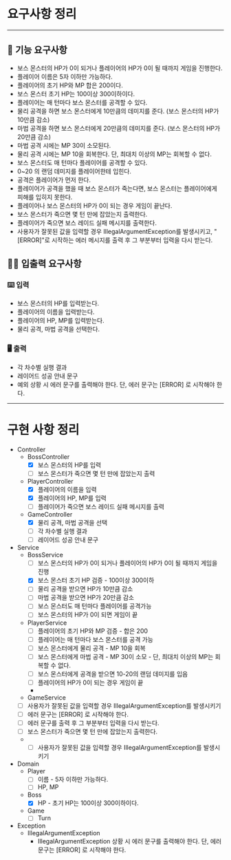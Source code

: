 # 요구사항 정리

---
## 🚀 기능 요구사항
- 보스 몬스터의 HP가 0이 되거나 플레이어의 HP가 0이 될 때까지 게임을 진행한다.
- 플레이어 이름은 5자 이하만 가능하다.
- 플레이어의 초기 HP와 MP 합은 200이다.
- 보스 몬스터 초기 HP는 100이상 300이하이다.
- 플레이어는 매 턴마다 보스 몬스터를 공격할 수 있다.
- 물리 공격을 하면 보스 몬스터에게 10만큼의 데미지를 준다. (보스 몬스터의 HP가 10만큼 감소)
- 마법 공격을 하면 보스 몬스터에게 20만큼의 데미지를 준다. (보스 몬스터의 HP가 20만큼 감소)
- 마법 공격 시에는 MP 30이 소모된다.
- 물리 공격 시에는 MP 10을 회복한다. 단, 최대치 이상의 MP는 회복할 수 없다.
- 보스 몬스터도 매 턴마다 플레이어를 공격할 수 있다.
- 0~20 의 랜덤 데미지를 플레이어한테 입힌다.
- 공격은 플레이어가 먼저 한다.
- 플레이어가 공격을 했을 때 보스 몬스터가 죽는다면, 보스 몬스터는 플레이어에게 피해를 입히지 못한다.
- 플레이어나 보스 몬스터의 HP가 0이 되는 경우 게임이 끝난다.
- 보스 몬스터가 죽으면 몇 턴 만에 잡았는지 출력한다.
- 플레이어가 죽으면 보스 레이드 실패 메시지를 출력한다.
- 사용자가 잘못된 값을 입력할 경우 IllegalArgumentException를 발생시키고, "[ERROR]"로 시작하는 에러 메시지를 출력 후 그 부분부터 입력을 다시 받는다.

## ✍🏻 입출력 요구사항
### ⌨️ 입력
- 보스 몬스터의 HP를 입력받는다.
- 플레이어의 이름을 입력받는다.
- 플레이어의 HP, MP를 입력받는다.
- 물리 공격, 마법 공격을 선택한다.

### 🖥 출력
- 각 차수별 실행 결과
- 레이어드 성공 안내 문구
- 예외 상황 시 에러 문구를 출력해야 한다. 단, 에러 문구는 [ERROR] 로 시작해야 한다. 

---
# 구현 사항 정리
- Controller
  - BossController
    - [x] 보스 몬스터의 HP를 입력
    - [ ] 보스 몬스터가 죽으면 몇 턴 만에 잡았는지 출력
  - PlayerController
    - [x] 플레이어의 이름을 입력
    - [x] 플레이어의 HP, MP를 입력
    - [ ] 플레이어가 죽으면 보스 레이드 실패 메시지를 출력
  - GameController
    - [x] 물리 공격, 마법 공격을 선택
    - [ ] 각 차수별 실행 결과
    - [ ] 레이어드 성공 안내 문구
    
- Service
  - BossService
    - [ ] 보스 몬스터의 HP가 0이 되거나 플레이어의 HP가 0이 될 때까지 게임을 진행
    - [x] 보스 몬스터 초기 HP 검증 - 100이상 300이하
    - [ ] 물리 공격을 받으면 HP가 10만큼 감소
    - [ ] 마법 공격을 받으면 HP가 20만큼 감소
    - [ ] 보스 몬스터도 매 턴마다 플레이어를 공격가능 
    - [ ] 보스 몬스터의 HP가 0이 되면 게임이 끝
    
  - PlayerService
    - [ ] 플레이어의 초기 HP와 MP 검증 - 합은 200
    - [ ] 플레이어는 매 턴마다 보스 몬스터를 공격 가능
    - [ ] 보스 몬스터에게 물리 공격 - MP 10을 회복
    - [ ] 보스 몬스터에게 마법 공격 - MP 30이 소모 - 단, 최대치 이상의 MP는 회복할 수 없다.
    - [ ] 보스 몬스터에게 공격을 받으면 10-20의 랜덤 데미지를 입음
    - [ ] 플레이어의 HP가 0이 되는 경우 게임이 끝
    - 
  - GameService
  - [ ] 사용자가 잘못된 값을 입력할 경우 IllegalArgumentException를 발생시키기
  - [ ] 에러 문구는 [ERROR] 로 시작해야 한다.
  - [ ] 에러 문구를 출력 후 그 부분부터 입력을 다시 받는다.
  - [ ] 보스 몬스터가 죽으면 몇 턴 만에 잡았는지 출력한다.
  - 
      - [ ] 사용자가 잘못된 값을 입력할 경우 IllegalArgumentException를 발생시키기

- Domain
  - Player
    - [ ] 이름 - 5자 이하만 가능하다.
    - [ ] HP, MP
  - Boss
    - [x] HP - 초기 HP는 100이상 300이하이다.
  - Game
    - [ ] Turn

- Exception
    - IllegalArgumentException
      - IllegalArgumentException 상황 시 에러 문구를 출력해야 한다. 단, 에러 문구는 [ERROR] 로 시작해야 한다.
      